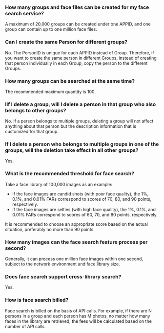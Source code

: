 ### How many groups and face files can be created for my face search service?
A maximum of 20,000 groups can be created under one APPID, and one group can contain up to one million face files.

### Can I create the same Person for different groups?
No. The PersonID is unique for each APPID instead of Group. Therefore, if you want to create the same person in different Groups, instead of creating that person individually in each Group, copy the person to the different Groups.

### How many groups can be searched at the same time?
The recommended maximum quantity is 100.

### IIf I delete a group, will I delete a person in that group who also belongs to other groups?
No. If a person belongs to multiple groups, deleting a group will not affect anything about that person but the description information that is customized for that group.

### If I delete a person who belongs to multiple groups in one of the groups, will the deletion take effect in all other groups?
Yes. 

### What is the recommended threshold for face search?
Take a face library of 100,000 images as an example:
- If the face images are candid shots (with poor face quality), the 1%, 0.1%, and 0.01% FARs correspond to scores of 70, 80, and 90 points, respectively.
- If the face images are selfies (with high face quality), the 1%, 0.1%, and 0.01% FARs correspond to scores of 60, 70, and 80 points, respectively.
 
It is recommended to choose an appropriate score based on the actual situation, preferably no more than 90 points.

### How many images can the face search feature process per second?
Generally, it can process one million face images within one second, subject to the network environment and face library size.

### Does face search support cross-library search?
Yes.

### How is face search billed?
Face search is billed on the basis of API calls. For example, if there are N persons in a group and each person has M photos, no matter how many faces in the library are retrieved, the fees will be calculated based on the number of API calls.
